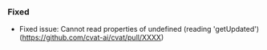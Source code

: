 ### Fixed

- Fixed issue: Cannot read properties of undefined (reading 'getUpdated')
  (<https://github.com/cvat-ai/cvat/pull/XXXX>)
